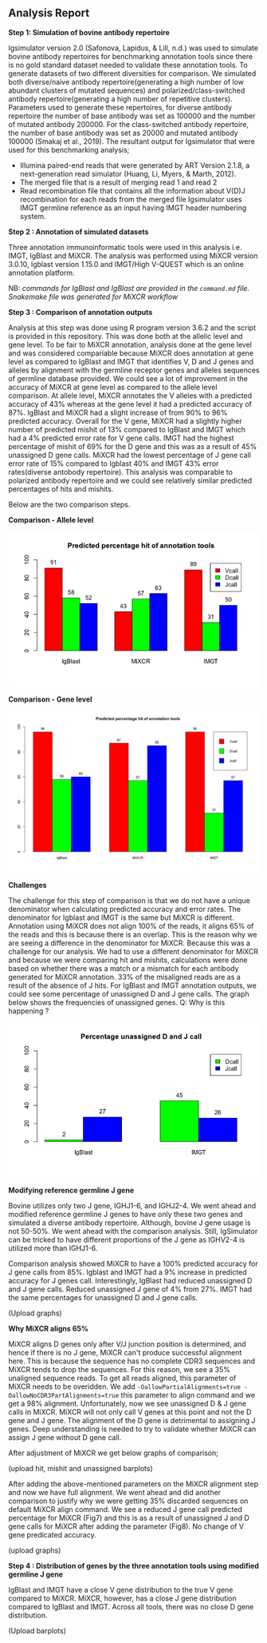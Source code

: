 ## Analysis Report 

**Step 1: Simulation of bovine antibody repertoire**

Igsimulator version 2.0 (Safonova, Lapidus, & Lill, n.d.) was used to simulate bovine antibody repertoires for benchmarking annotation tools since there is no gold standard dataset needed to validate these annotation tools. To generate datasets of two different diversities for comparison. 
We simulated both diverse/naive antibody repertoire(generating a high number of low abundant clusters of mutated sequences) and polarized/class-switched antibody repertoire(generating a high number of repetitive clusters). Parameters used to generate these
repertoires, for diverse antibody repertoire the number of base antibody was set as 100000 and the number of mutated antibody 200000.
For the class-switched antibody repertoire, the number of base antibody was set as 20000 and mutated antibody 100000 (Smakaj et al., 2019)⁠.
The resultant output for Igsimulator that were used for this benchmarking analysis;
 - Illumina paired-end reads that were generated by ART Version 2.1.8, a next-generation read simulator (Huang, Li, Myers, & Marth, 2012). 
 - The merged file that is a result of merging read 1 and read 2 
 - Read recombination file that contains all the information about V(D)J recombination for each reads from the merged file 
Igsimulator uses IMGT germline reference as an input having IMGT header numbering system. 

**Step 2 : Annotation of simulated datasets**

Three annotation immunoinformatic tools were used in this analysis i.e. IMGT, IgBlast and MiXCR. The analysis was performed using MiXCR version 3.0.10, Igblast version 1.15.0 and IMGT/High V-QUEST which is an online annotation platform. 

NB: _commands for IgBlast and IgBlast are provided in the `command.md` file. Snakemake file was generated for MiXCR workflow_

**Step 3 : Comparison of annotation outputs**

Analysis at this step was done using R program version 3.6.2 and the script is provided in this repository. This was done both at the allelic level and gene level. To be fair to MiXCR annotation, analysis done at the gene level and was considered compariable because MiXCR does annotation at gene level as compared to IgBlast and IMGT that identifies V, D and J genes and alleles by alignment with the germline receptor genes and alleles sequences of germline database provided. We could see a lot of improvement in the accuracy of MiXCR at gene level as compared to the allele level comparison.  At allele level, MiXCR annotates the V alleles with a predicted accuracy of 43% whereas at the gene level it had a predicted accuracy of 87%. IgBlast and MiXCR had a slight increase of from 90% to 96% predicted accuracy. Overall for the V gene, MiXCR had a slightly higher number of predicted mishit of 13% compared to IgBlast and IMGT which had a 4% predicted error rate for V gene calls. IMGT had the highest percentage of mishit of 69% for the D gene and this was as a result of 45% unassigned D gene calls. MiXCR had the lowest percentage of J gene call error rate of 15% compared to Igblast 40% and IMGT 43% error rates(diverse antobody repertoire). This analysis was comparable to polarized antibody repertoire and we could see relatively similar predicted percentages of hits and mishits.  

Below are the two comparison steps. 

**Comparison - Allele level**

![Comparison - Allele level](Rplot.jpeg "Predicted accurary at allele level")

**Comparison - Gene level** 

![Comparison - Allele level](gene_level.png "Predicted accurary at gene level")

**Challenges**

The challenge for this step of comparison is that we do not have a unique denominator when calculating predicted accuracy and error rates. The denominator for Igblast and IMGT is the same but MiXCR is different. Annotation using MiXCR does not align 100% of the reads, it aligns 65% of the reads and this is because there is an overlap. This is the reason why we are seeing a difference in the denominator for MiXCR. Because this was a challenge for our analysis. We had to use a different denominator for MiXCR and because we were comparing hit and mishits, calculations were done based on whether there was a match or a mismatch for each antibody generated for MiXCR annotation. 33% of the misaligned reads are as a result of the absence of J hits.
For IgBlast and IMGT annotation outputs, we could see some percentage of unassigned D and J gene calls. The graph below shows the frequencies of unassigned genes. Q: Why is this happening ? 


![unassigned](Rplot02.jpeg "Predicted unassigned genes")

**Modifying reference germline J gene**

Bovine utilizes only two J gene, IGHJ1-6, and IGHJ2-4. We went ahead and modified reference germline J genes to have only these two genes and simulated a diverse antibody repertoire. Although, bovine J gene usage is not 50-50%. We went ahead with the comparison analysis. Still, IgSimulator can be tricked to have different proportions of the J gene as IGHV2-4 is utilized more than IGHJ1-6.  

Comparison analysis showed MiXCR to have a 100% predicted accuracy for J gene calls from 85%. Igblast and IMGT had a 9% increase in predicted accuracy for J genes call. Interestingly, IgBlast had reduced unassigned D and J gene calls. Reduced unassigned J gene of 4% from 27%. IMGT had the same percentages for unassigned D and J gene calls.

(Upload graphs)

**Why MiXCR aligns 65%**

MiXCR aligns D genes only after V/J junction position is determined, and hence if there is no J gene, MiXCR can't produce successful alignment here. This is because the sequence has no complete CDR3 sequences and MiXCR tends to drop the sequences. For this reason, we see a 35% unaligned sequence reads. 
To get all reads aligned, this parameter of MiXCR needs to be overidden. We add  `-OallowPartialAlignments=true - OallowNoCDR3PartAlignments=true` this parameter to align command and we get a 98% alignment. Unfortunately, now we see unassigned D & J gene calls in MiXCR. MiXCR will not only call V genes at this point and not the D gene and J gene.  The alignment of the D gene is detrimental to assigning J genes. Deep understanding is needed to try to validate whether MiXCR can assign J gene without D gene call.  

After adjustment of MiXCR we get below graphs of comparison; 

(upload hit, mishit and unassigned barplots)

After adding the above-mentioned parameters on the MiXCR alignment step and now we have full alignment. We went ahead and did another comparison to justify why we were getting 35% discarded sequences on default MiXCR align command.  We see a reduced J gene call predicted percentage for MiXCR (Fig7) and this is as a result of unassigned J and D gene calls for MiXCR after adding the parameter (Fig8).  No change of V gene predicated accuracy. 

(upload graphs)



**Step 4 : Distribution of genes by the three annotation tools using modified germline J gene**

IgBlast and IMGT have a close V gene distribution to the true V gene compared to MiXCR. MiXCR, however, has a close J gene distribution compared to IgBlast and IMGT. Across all tools, there was no close D gene distribution. 

(Upload barplots)
